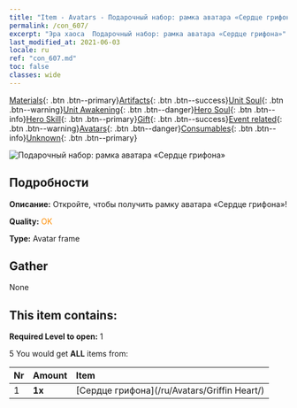 ```yaml
---
title: "Item - Avatars - Подарочный набор: рамка аватара «Сердце грифона»"
permalink: /con_607/
excerpt: "Эра хаоса  Подарочный набор: рамка аватара «Сердце грифона»"
last_modified_at: 2021-06-03
locale: ru
ref: "con_607.md"
toc: false
classes: wide
---
```

 [Materials](/ItemsRU/){: .btn .btn--primary}[Artifacts](/ItemsRU/Artifacts/){: .btn .btn--success}[Unit Soul](/ItemsRU/UnitSoul/){: .btn .btn--warning}[Unit Awakening](/ItemsRU/UnitAwakening/){: .btn .btn--danger}[Hero Soul](/ItemsRU/HeroSoul/){: .btn .btn--info}[Hero Skill](/ItemsRU/HeroSkill/){: .btn .btn--primary}[Gift](/ItemsRU/Gift/){: .btn .btn--success}[Event related](/ItemsRU/Events/){: .btn .btn--warning}[Avatars](/ItemsRU/Avatars/){: .btn .btn--danger}[Consumables](/ItemsRU/Consumables/){: .btn .btn--info}[Unknown](/ItemsRU/Unknown/){: .btn .btn--primary}

 ![Подарочный набор: рамка аватара «Сердце грифона»](/images/t/i_907003.png)

## Подробности
 **Описание:** Откройте, чтобы получить рамку аватара «Сердце грифона»!

 **Quality:** <span style="color: #FF8C00">OK</span>

 **Type:** Avatar frame

## Gather

  None

## This item contains:

 **Required Level to open:** 1

 5 You would get **ALL** items  from:

  | Nr | Amount |     Item    |
  |:---|:-------|:------------|
  | 1 |  **1x** | [Сердце грифона](/ru/Avatars/Griffin Heart/) |  | 
